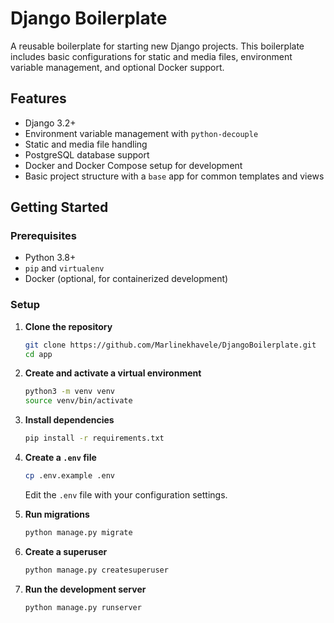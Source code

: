 # Django Boilerplate

A reusable boilerplate for starting new Django projects. This boilerplate includes basic configurations for static and media files, environment variable management, and optional Docker support.

## Features

- Django 3.2+
- Environment variable management with `python-decouple`
- Static and media file handling
- PostgreSQL database support
- Docker and Docker Compose setup for development
- Basic project structure with a `base` app for common templates and views

## Getting Started

### Prerequisites

- Python 3.8+
- `pip` and `virtualenv`
- Docker (optional, for containerized development)

### Setup

1. **Clone the repository**

    ```bash
    git clone https://github.com/Marlinekhavele/DjangoBoilerplate.git
    cd app
    ```

2. **Create and activate a virtual environment**

    ```bash
    python3 -m venv venv
    source venv/bin/activate
    ```

3. **Install dependencies**

    ```bash
    pip install -r requirements.txt
    ```

4. **Create a `.env` file**

    ```bash
    cp .env.example .env
    ```

    Edit the `.env` file with your configuration settings.

5. **Run migrations**

    ```bash
    python manage.py migrate
    ```

6. **Create a superuser**

    ```bash
    python manage.py createsuperuser
    ```

7. **Run the development server**

    ```bash
    python manage.py runserver
    ```